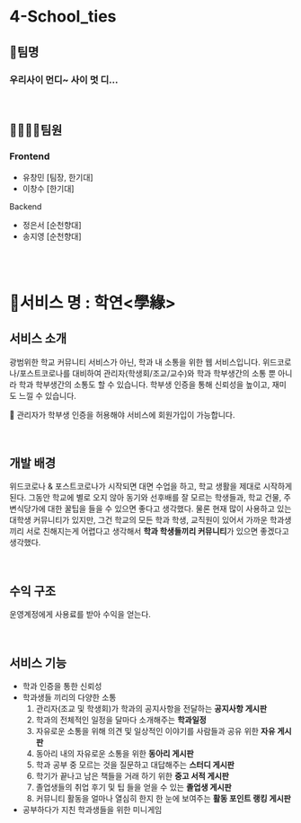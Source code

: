 # 4-School_ties

## 🦁팀명
 ### 우리사이 먼디~ 사이 멋 디...
<br>

## 👨‍👩‍👧‍👦팀원
### Frontend
- 유창민 [팀장, 한기대]
- 이창수 [한기대]

Backend
- 정은서 [순천향대]
- 송지영 [순천향대]

<br>
<br>


# 📑서비스 명 : 학연<學緣>

## **서비스 소개**

광범위한 학교 커뮤니티 서비스가 아닌, 학과 내 소통을 위한 웹 서비스입니다. 위드코로나/포스트코로나를 대비하여 관리자(학생회/조교/교수)와 학과 학부생간의 소통 뿐 아니라 학과 학부생간의 소통도 할 수 있습니다. 학부생 인증을 통해 신뢰성을 높이고, 재미도 느낄 수 있습니다.


📌 관리자가 학부생 인증을 허용해야 서비스에 회원가입이 가능합니다.

<br>

## **개발 배경**

위드코로나 & 포스트코로나가 시작되면 대면 수업을 하고, 학교 생활을 제대로 시작하게 된다. 그동안 학교에 별로 오지 않아 동기와 선후배를 잘 모르는 학생들과, 학교 건물, 주변식당가에 대한 꿀팁을 들을 수 있으면 좋다고 생각했다. 물론 현재 많이 사용하고 있는 대학생 커뮤니티가 있지만, 그건 학교의 모든 학과 학생, 교직원이 있어서 가까운 학과생 끼리 서로 친해지는게 어렵다고 생각해서 **학과 학생들끼리 커뮤니티**가 있으면 좋겠다고 생각했다.

<br>

## **수익 구조**
운영계정에게 사용료를 받아 수익을 얻는다.

<br>

## **서비스 기능**

- 학과 인증을 통한 신뢰성
- 학과생들 끼리의 다양한 소통
    1. 관리자(조교 및 학생회)가 학과의 공지사항을 전달하는 **공지사항 게시판**
    2. 학과의 전체적인 일정을 달마다 소개해주는 **학과일정**
    3. 자유로운 소통을 위해 의견 및 일상적인 이야기를 사람들과 공유 위한 **자유 게시판**
    4. 동아리 내의 자유로운 소통을 위한 **동아리 게시판**
    5. 학과 공부 중 모르는 것을 질문하고 대답해주는 **스터디 게시판** 
    6. 학기가 끝나고 남은 책들을 거래 하기 위한 **중고 서적 게시판**
    7. 졸업생들의 취업 후기 및 팁 들을 얻을 수 있는 **졸업생 게시판**
    8. 커뮤니티 활동을 얼마나 열심히 한지 한 눈에 보여주는 **활동 포인트 랭킹 게시판** 
- 공부하다가 지친 학과생들을 위한 미니게임